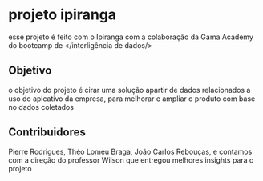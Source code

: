# projeto ipiranga

esse projeto é feito com o Ipiranga com a colaboração da Gama Academy do bootcamp de </interligência de dados/>

## Objetivo
o objetivo do projeto é cirar uma solução apartir de dados relacionados a uso do aplcativo da empresa, 
para melhorar e ampliar o produto com base no dados coletados


## Contribuidores

Pierre Rodrigues,
Théo Lomeu Braga,
João Carlos Rebouças,
e contamos com a direção do professor Wilson que entregou melhores insights para o projeto
